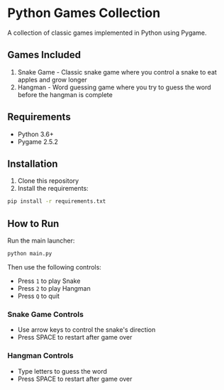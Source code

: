 # Python Games Collection

A collection of classic games implemented in Python using Pygame.

## Games Included

1. Snake Game - Classic snake game where you control a snake to eat apples and grow longer
2. Hangman - Word guessing game where you try to guess the word before the hangman is complete

## Requirements

- Python 3.6+
- Pygame 2.5.2

## Installation

1. Clone this repository
2. Install the requirements:
```bash
pip install -r requirements.txt
```

## How to Run

Run the main launcher:
```bash
python main.py
```

Then use the following controls:
- Press `1` to play Snake
- Press `2` to play Hangman
- Press `Q` to quit

### Snake Game Controls
- Use arrow keys to control the snake's direction
- Press SPACE to restart after game over

### Hangman Controls
- Type letters to guess the word
- Press SPACE to restart after game over 